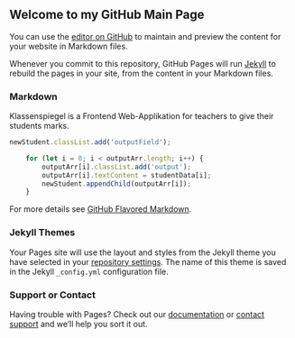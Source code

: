 ## Welcome to my GitHub Main Page

You can use the [editor on GitHub](https://github.com/dorfingerjonas/dorfingerjonas.github.io/edit/master/index.md) to maintain and preview the content for your website in Markdown files.

Whenever you commit to this repository, GitHub Pages will run [Jekyll](https://jekyllrb.com/) to rebuild the pages in your site, from the content in your Markdown files.

### Markdown
Klassenspiegel is a Frontend Web-Applikation for teachers to give their students marks.

```JavaScript
newStudent.classList.add('outputField');

    for (let i = 0; i < outputArr.length; i++) {
        outputArr[i].classList.add('output');
        outputArr[i].textContent = studentData[i];
        newStudent.appendChild(outputArr[i]);
    }
```

For more details see [GitHub Flavored Markdown](https://guides.github.com/features/mastering-markdown/).

### Jekyll Themes

Your Pages site will use the layout and styles from the Jekyll theme you have selected in your [repository settings](https://github.com/dorfingerjonas/dorfingerjonas.github.io/settings). The name of this theme is saved in the Jekyll `_config.yml` configuration file.

### Support or Contact

Having trouble with Pages? Check out our [documentation](https://help.github.com/categories/github-pages-basics/) or [contact support](https://github.com/contact) and we’ll help you sort it out.
